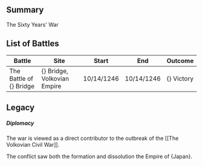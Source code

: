 ## Summary

The Sixty Years' War 

## List of Battles

| Battle | Site | Start | End | Outcome |
| ---- | ---- | ---- | ---- | ---- |
| The Battle of {} Bridge | {} Bridge, Volkovian Empire | 10/14/1246 | 10/14/1246 | {} Victory |
## Legacy

##### Diplomacy

The war is viewed as a direct contributor to the outbreak of the [[The Volkovian Civil War]].

The conflict saw both the formation and dissolution the Empire of {Japan}.